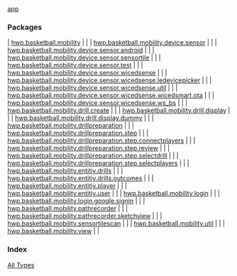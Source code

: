 [app](.)

### Packages

| [hwp.basketball.mobility](hwp.basketball.mobility/index.md) |  |
| [hwp.basketball.mobility.device.sensor](hwp.basketball.mobility.device.sensor/index.md) |  |
| [hwp.basketball.mobility.device.sensor.android](hwp.basketball.mobility.device.sensor.android/index.md) |  |
| [hwp.basketball.mobility.device.sensor.sensortile](hwp.basketball.mobility.device.sensor.sensortile/index.md) |  |
| [hwp.basketball.mobility.device.sensor.test](hwp.basketball.mobility.device.sensor.test/index.md) |  |
| [hwp.basketball.mobility.device.sensor.wicedsense](hwp.basketball.mobility.device.sensor.wicedsense/index.md) |  |
| [hwp.basketball.mobility.device.sensor.wicedsense.ledevicepicker](hwp.basketball.mobility.device.sensor.wicedsense.ledevicepicker/index.md) |  |
| [hwp.basketball.mobility.device.sensor.wicedsense.util](hwp.basketball.mobility.device.sensor.wicedsense.util/index.md) |  |
| [hwp.basketball.mobility.device.sensor.wicedsense.wicedsmart.ota](hwp.basketball.mobility.device.sensor.wicedsense.wicedsmart.ota/index.md) |  |
| [hwp.basketball.mobility.device.sensor.wicedsense.ws_bs](hwp.basketball.mobility.device.sensor.wicedsense.ws_bs/index.md) |  |
| [hwp.basketball.mobility.drill.create](hwp.basketball.mobility.drill.create/index.md) |  |
| [hwp.basketball.mobility.drill.display](hwp.basketball.mobility.drill.display/index.md) |  |
| [hwp.basketball.mobility.drill.display.dummy](hwp.basketball.mobility.drill.display.dummy/index.md) |  |
| [hwp.basketball.mobility.drillpreparation](hwp.basketball.mobility.drillpreparation/index.md) |  |
| [hwp.basketball.mobility.drillpreparation.step](hwp.basketball.mobility.drillpreparation.step/index.md) |  |
| [hwp.basketball.mobility.drillpreparation.step.connectplayers](hwp.basketball.mobility.drillpreparation.step.connectplayers/index.md) |  |
| [hwp.basketball.mobility.drillpreparation.step.review](hwp.basketball.mobility.drillpreparation.step.review/index.md) |  |
| [hwp.basketball.mobility.drillpreparation.step.selectdrill](hwp.basketball.mobility.drillpreparation.step.selectdrill/index.md) |  |
| [hwp.basketball.mobility.drillpreparation.step.selectplayers](hwp.basketball.mobility.drillpreparation.step.selectplayers/index.md) |  |
| [hwp.basketball.mobility.entitiy.drills](hwp.basketball.mobility.entitiy.drills/index.md) |  |
| [hwp.basketball.mobility.entitiy.drills.outcomes](hwp.basketball.mobility.entitiy.drills.outcomes/index.md) |  |
| [hwp.basketball.mobility.entitiy.player](hwp.basketball.mobility.entitiy.player/index.md) |  |
| [hwp.basketball.mobility.entitiy.user](hwp.basketball.mobility.entitiy.user/index.md) |  |
| [hwp.basketball.mobility.login](hwp.basketball.mobility.login/index.md) |  |
| [hwp.basketball.mobility.login.google.signin](hwp.basketball.mobility.login.google.signin/index.md) |  |
| [hwp.basketball.mobility.pathrecorder](hwp.basketball.mobility.pathrecorder/index.md) |  |
| [hwp.basketball.mobility.pathrecorder.sketchview](hwp.basketball.mobility.pathrecorder.sketchview/index.md) |  |
| [hwp.basketball.mobility.sensortilescan](hwp.basketball.mobility.sensortilescan/index.md) |  |
| [hwp.basketball.mobility.util](hwp.basketball.mobility.util/index.md) |  |
| [hwp.basketball.mobility.view](hwp.basketball.mobility.view/index.md) |  |

### Index

[All Types](alltypes/index.md)